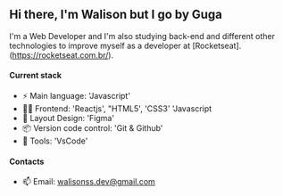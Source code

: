 ## Hi there, I'm Walison but I go by Guga

I'm a Web Developer and I'm also studying back-end and different other technologies to improve myself as a developer at [Rocketseat].(https://rocketseat.com.br/).


#### Current stack
- ⚡️ Main language: 'Javascript'
- 🧑‍💻 Frontend: 'Reactjs', "HTML5', 'CSS3' 'Javascript
- 🎨 Layout Design: 'Figma'
- 📦️ Version code control: 'Git & Github'
- 🔧 Tools: 'VsCode'
 
#### Contacts
- 📫 Email: walisonss.dev@gmail.com
